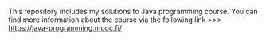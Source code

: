This repository includes my solutions to Java programming course. 
You can find more information about the course via the following link >>> https://java-programming.mooc.fi/
